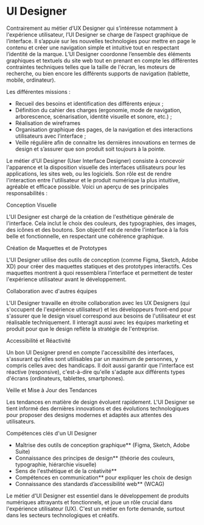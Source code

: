 # UI Designer

Contrairement au métier d’UX Designer qui s’intéresse notamment à l'expérience utilisateur, l’UI Designer se charge de l’aspect graphique de l’interface. Il s’appuie sur les nouvelles technologies pour mettre en page le contenu et créer une navigation simple et intuitive tout en respectant  l’identité de la marque. L’UI Designer coordonne l’ensemble des éléments graphiques et textuels du site web tout en prenant en compte les différentes contraintes techniques telles que la taille de l'écran, les moteurs de recherche, ou bien encore les différents supports de navigation (tablette, mobile, ordinateur).   

Les différentes missions :

- Recueil des besoins et identification des différents enjeux ;
- Définition du cahier des charges (ergonomie, mode de navigation, arborescence, scénarisation, identité visuelle et sonore, etc.) ;
- Réalisation de wireframes
- Organisation graphique des pages, de la navigation et des interactions utilisateurs avec l’interface ;
- Veille  régulière afin de connaitre les dernières innovations en termes de design et s’assurer que son produit soit toujours à la pointe.

Le métier d'UI Designer (User Interface Designer) consiste à concevoir l'apparence et la disposition visuelle des interfaces utilisateurs pour les applications, les sites web, ou les logiciels. Son rôle est de rendre l'interaction entre l'utilisateur et le produit numérique la plus intuitive, agréable et efficace possible. Voici un aperçu de ses principales responsabilités :

Conception Visuelle

L'UI Designer est chargé de la création de l'esthétique générale de l'interface. Cela inclut le choix des couleurs, des typographies, des images, des icônes et des boutons. Son objectif est de rendre l'interface à la fois belle et fonctionnelle, en respectant une cohérence graphique.

Création de Maquettes et de Prototypes

L'UI Designer utilise des outils de conception (comme Figma, Sketch, Adobe XD) pour créer des maquettes statiques et des prototypes interactifs. Ces maquettes montrent à quoi ressemblera l'interface et permettent de tester l'expérience utilisateur avant le développement.

Collaboration avec d'autres équipes

L'UI Designer travaille en étroite collaboration avec les UX Designers (qui s'occupent de l'expérience utilisateur) et les développeurs front-end pour s'assurer que le design visuel correspond aux besoins de l'utilisateur et est réalisable techniquement. Il interagit aussi avec les équipes marketing et produit pour que le design reflète la stratégie de l'entreprise.

Accessibilité et Réactivité

Un bon UI Designer prend en compte l'accessibilité des interfaces, s'assurant qu'elles sont utilisables par un maximum de personnes, y compris celles avec des handicaps. Il doit aussi garantir que l'interface est réactive (responsive), c'est-à-dire qu'elle s'adapte aux différents types d'écrans (ordinateurs, tablettes, smartphones).

Veille et Mise à Jour des Tendances

Les tendances en matière de design évoluent rapidement. L'UI Designer se tient informé des dernières innovations et des évolutions technologiques pour proposer des designs modernes et adaptés aux attentes des utilisateurs.

Compétences clés d'un UI Designer

- Maîtrise des outils de conception graphique** (Figma, Sketch, Adobe Suite)
- Connaissance des principes de design** (théorie des couleurs, typographie, hiérarchie visuelle)
- Sens de l'esthétique et de la créativité**
- Compétences en communication** pour expliquer les choix de design
- Connaissance des standards d’accessibilité web** (WCAG)


Le métier d'UI Designer est essentiel dans le développement de produits numériques attrayants et fonctionnels, et joue un rôle crucial dans l'expérience utilisateur (UX). C'est un métier en forte demande, surtout dans les secteurs technologiques et créatifs.